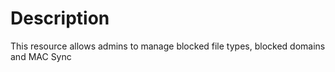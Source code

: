 # Description

This resource allows admins to manage blocked file types, blocked domains and MAC Sync 